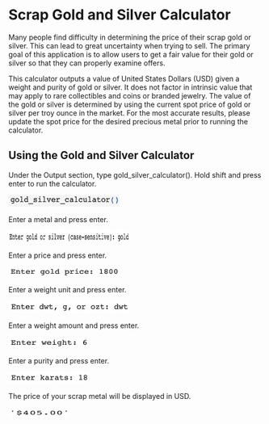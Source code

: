# Scrap Gold and Silver Calculator
Many people find difficulty in determining the price of their scrap gold or silver.  This can lead to great uncertainty when trying to sell.  The primary goal of this application is to allow users to get a fair value for their gold or silver so that they can properly examine offers.

This calculator outputs a value of United States Dollars (USD) given a weight and purity of gold or silver.  It does not factor in intrinsic value that may apply to rare collectibles and coins or branded jewelry.  The value of the gold or silver is determined by using the current spot price of gold or silver per troy ounce in the market.  For the most accurate results, please update the spot price for the desired precious metal prior to running the calculator.

## Using the Gold and Silver Calculator
Under the Output section, type gold_silver_calculator().  Hold shift and press enter to run the calculator.

<img src="images/Screen Shot 2022-01-10 at 5.24.23 PM.png" width="220" height="23">


Enter a metal and press enter.

<img src="images/Screen Shot 2022-12-03 at 1.53.27 PM.png" width="240" height="23">


Enter a price and press enter.

<img src="images/Screen Shot 2022-12-03 at 1.55.15 PM.png" width="220" height="20">


Enter a weight unit and press enter.

<img src="images/Screen Shot 2022-12-03 at 1.56.30 PM.png" width="240" height="23">


Enter a weight amount and press enter.

<img src="images/Screen Shot 2022-12-03 at 1.58.04 PM.png" width="160" height="22">


Enter a purity and press enter.

<img src="images/Screen Shot 2022-12-03 at 1.59.01 PM.png" width="160" height="22">


The price of your scrap metal will be displayed in USD.

<img src="images/Screen Shot 2022-12-03 at 1.59.50 PM.png" width="120" height="20">

